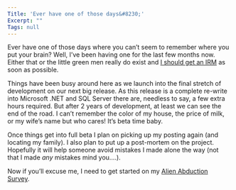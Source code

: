 ```yaml
---
Title: 'Ever have one of those days&#8230;'
Excerpt: ""
Tags: null
---
```

<div class="Section1"> <p>Ever have one of those days where you can&rsquo;t seem to remember where you put your&nbsp;brain? Well, I&rsquo;ve been having one for the last few months now. Either that or the little green men really do exist and <a href="http://www.abduct.com/irm.htm" target="_blank">I should get an IRM</a> as soon as possible.</p> <p>Things have been busy around here as we launch into the final stretch of development on our next big release. As this release is a complete re-write into Microsoft .NET and SQL Server there are, needless to say, a few extra hours required. But after 2 years of development, at least we can see the end of the road. I can&rsquo;t remember the color of my house, the price of milk, or my wife&rsquo;s name but who cares! It&rsquo;s beta time baby.</p> <p>Once things get into full beta I plan on picking up my posting again (and locating my family). I also plan to put up a post-mortem on the project. Hopefully it will help someone avoid mistakes I made alone the way (not that I made <i><span style='font-style:italic'>any</span></i> mistakes mind you&hellip;.).</p> <p>Now if you&rsquo;ll excuse me, I need to get started on my <a href="http://www.abduct.com/survey.htm" target="_blank">Alien Abduction Survey</a>.</p></div>